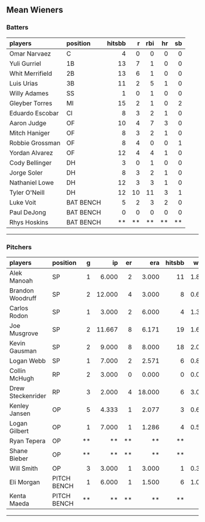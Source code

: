 ## Mean Wieners

### Batters

 
|players         |position  | hitsbb|  r| rbi| hr| sb| 
|:---------------|:---------|------:|--:|---:|--:|--:| 
|Omar Narvaez    |C         |      4|  0|   0|  0|  0| 
|Yuli Gurriel    |1B        |     13|  7|   1|  0|  0| 
|Whit Merrifield |2B        |     13|  6|   1|  0|  0| 
|Luis Urias      |3B        |     11|  2|   5|  1|  0| 
|Willy Adames    |SS        |      1|  0|   1|  0|  0| 
|Gleyber Torres  |MI        |     15|  2|   1|  0|  2| 
|Eduardo Escobar |CI        |      8|  3|   2|  1|  0| 
|Aaron Judge     |OF        |     10|  4|   7|  3|  0| 
|Mitch Haniger   |OF        |      8|  3|   2|  1|  0| 
|Robbie Grossman |OF        |      8|  4|   0|  0|  1| 
|Yordan Alvarez  |OF        |     12|  4|   4|  1|  0| 
|Cody Bellinger  |DH        |      3|  0|   1|  0|  0| 
|Jorge Soler     |DH        |      8|  3|   2|  1|  0| 
|Nathaniel Lowe  |DH        |     12|  3|   3|  1|  0| 
|Tyler O'Neill   |DH        |     12| 10|  11|  3|  1| 
|Luke Voit       |BAT BENCH |      5|  2|   3|  2|  0| 
|Paul DeJong     |BAT BENCH |      0|  0|   0|  0|  0| 
|Rhys Hoskins    |BAT BENCH |     **| **|  **| **| **| 

* * *

### Pitchers

 
|players           |position    |  g|     ip| er|    era| hitsbb|  whip| so|  w| sv| 
|:-----------------|:-----------|--:|------:|--:|------:|------:|-----:|--:|--:|--:| 
|Alek Manoah       |SP          |  1|  6.000|  2|  3.000|     11| 1.833|  7|  1|  0| 
|Brandon Woodruff  |SP          |  2| 12.000|  4|  3.000|      8| 0.667| 17|  0|  0| 
|Carlos Rodon      |SP          |  1|  3.000|  2|  6.000|      4| 1.333|  6|  0|  0| 
|Joe Musgrove      |SP          |  2| 11.667|  8|  6.171|     19| 1.629| 10|  1|  0| 
|Kevin Gausman     |SP          |  2|  9.000|  8|  8.000|     18| 2.000| 10|  0|  0| 
|Logan Webb        |SP          |  1|  7.000|  2|  2.571|      6| 0.857|  9|  0|  0| 
|Collin McHugh     |RP          |  2|  3.000|  0|  0.000|      0| 0.000|  2|  0|  0| 
|Drew Steckenrider |RP          |  3|  2.000|  4| 18.000|      6| 3.000|  0|  0|  1| 
|Kenley Jansen     |OP          |  5|  4.333|  1|  2.077|      3| 0.692|  7|  1|  2| 
|Logan Gilbert     |OP          |  1|  7.000|  1|  1.286|      4| 0.571|  5|  1|  0| 
|Ryan Tepera       |OP          | **|     **| **|     **|     **|    **| **| **| **| 
|Shane Bieber      |OP          | **|     **| **|     **|     **|    **| **| **| **| 
|Will Smith        |OP          |  3|  3.000|  1|  3.000|      1| 0.333|  5|  0|  1| 
|Eli Morgan        |PITCH BENCH |  1|  6.000|  1|  1.500|      6| 1.000|  3|  1|  0| 
|Kenta Maeda       |PITCH BENCH | **|     **| **|     **|     **|    **| **| **| **| 


* * *


